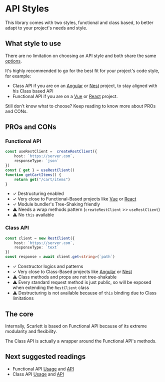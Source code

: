 # API Styles

This library comes with two styles, functional and class based, to better adapt to your project's needs and style.

## What style to use

There are no limitation on choosing an API style and both share the same [options](/api/rest-client-options).

It's highly recommended to go for the best fit for your project's code style, for example:
* Class API if you are on an [Angular](https://angular.io/) or [Nest](https://nestjs.com/) project, to stay aligned with his Class based API
* Functional API if you are on a [Vue](https://vuejs.org/) or [React](https://react.dev/) project.

Still don't know what to choose? Keep reading to know more about PROs and CONs.

## PROs and CONs

### Functional API

```typescript
const useRestClient =  createRestClient({
	host: `https://server.com`,
	responseType: `json`
})
const { get } = useRestClient()
function getCartItems() {
	return get("/cart/items")
}
```
 * ✓ Destructuring enabled
 * ✓ Very close to Functional-Based projects like [Vue](https://vuejs.org/) or [React](https://react.dev/)
 * ✓ Module bundler's Tree-Shaking friendly
 * ⚠️ Needs a wrap methods pattern (`createRestClient` >> `useRestClient`)
 * ⚠️ No `this` available

### Class API

```typescript
const client = new RestClient({
	host: `https://server.com`,
	responseType: `text`
})
const response = await client.get<string>(`path`)
```
 * ✓ Constructor logics and patterns
 * ✓ Very close to Class-Based projects like [Angular](https://angular.io/) or [Nest](https://nestjs.com/)
 * ⚠️ Class methods and props are not tree-shakable
 * ⚠️ Every standard request method is just public, so will be exposed when extending the `RestClient` class
 * ⚠️ Destructuring is not available because of `this` binding due to Class limitations

## The core

Internally, Scarlett is based on Functional API because of its extreme modularity and flexibility.

The Class API is actually a wrapper around the Functional API's methods.

## Next suggested readings

* Functional API [Usage](/guide/functional) and [API](/api/functional)
* Class API [Usage](/guide/class) and [API](/api/class)